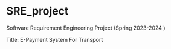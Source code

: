 # SRE_project
Software Requirement Engineering Project (Spring 2023-2024 )

Title: E-Payment System For Transport


